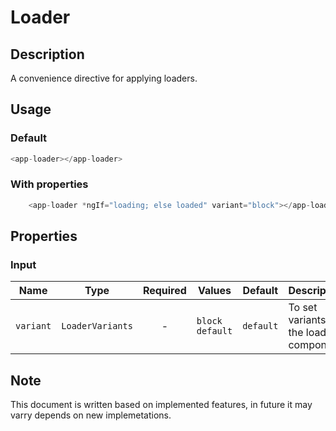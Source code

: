 # Loader

## Description

A convenience directive for applying loaders.

## Usage

### Default

```js
<app-loader></app-loader>
```

### With properties

```js
    <app-loader *ngIf="loading; else loaded" variant="block"></app-loader>

```

## Properties

### Input

| Name      | Type             | Required | Values            |  Default  | Description                             |
| --------- | ---------------- | :------: | ----------------- | :-------: | --------------------------------------- |
| `variant` | `LoaderVariants` |    -     | `block` `default` | `default` | To set variants to the loader component |

## Note

This document is written based on implemented features, in future it may varry depends on new implemetations.
